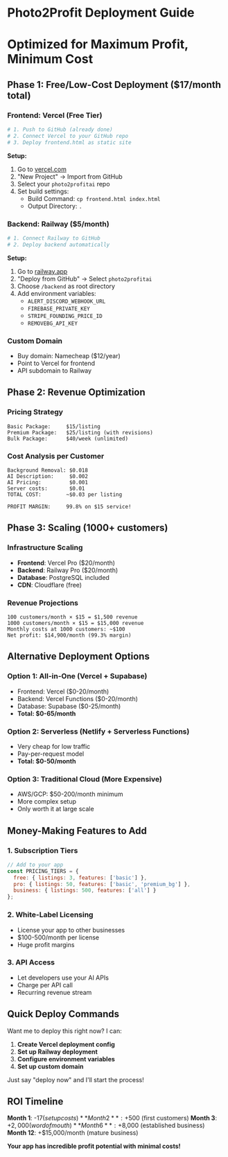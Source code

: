 # Photo2Profit Deployment Guide
# Optimized for Maximum Profit, Minimum Cost

## Phase 1: Free/Low-Cost Deployment ($17/month total)

### Frontend: Vercel (Free Tier)
```bash
# 1. Push to GitHub (already done)
# 2. Connect Vercel to your GitHub repo
# 3. Deploy frontend.html as static site
```

**Setup:**
1. Go to [vercel.com](https://vercel.com)
2. "New Project" → Import from GitHub
3. Select your `photo2profitai` repo
4. Set build settings:
   - Build Command: `cp frontend.html index.html`
   - Output Directory: `.`

### Backend: Railway ($5/month)
```bash
# 1. Connect Railway to GitHub
# 2. Deploy backend automatically
```

**Setup:**
1. Go to [railway.app](https://railway.app)
2. "Deploy from GitHub" → Select `photo2profitai`
3. Choose `/backend` as root directory
4. Add environment variables:
   - `ALERT_DISCORD_WEBHOOK_URL`
   - `FIREBASE_PRIVATE_KEY`
   - `STRIPE_FOUNDING_PRICE_ID`
   - `REMOVEBG_API_KEY`

### Custom Domain
- Buy domain: Namecheap ($12/year)
- Point to Vercel for frontend
- API subdomain to Railway

## Phase 2: Revenue Optimization

### Pricing Strategy
```
Basic Package:     $15/listing
Premium Package:   $25/listing (with revisions)
Bulk Package:      $40/week (unlimited)
```

### Cost Analysis per Customer
```
Background Removal: $0.018
AI Description:     $0.002
AI Pricing:         $0.001
Server costs:       $0.01
TOTAL COST:        ~$0.03 per listing

PROFIT MARGIN:     99.8% on $15 service!
```

## Phase 3: Scaling (1000+ customers)

### Infrastructure Scaling
- **Frontend**: Vercel Pro ($20/month)
- **Backend**: Railway Pro ($20/month) 
- **Database**: PostgreSQL included
- **CDN**: Cloudflare (free)

### Revenue Projections
```
100 customers/month × $15 = $1,500 revenue
1000 customers/month × $15 = $15,000 revenue
Monthly costs at 1000 customers: ~$100
Net profit: $14,900/month (99.3% margin)
```

## Alternative Deployment Options

### Option 1: All-in-One (Vercel + Supabase)
- Frontend: Vercel ($0-20/month)
- Backend: Vercel Functions ($0-20/month)
- Database: Supabase ($0-25/month)
- **Total: $0-65/month**

### Option 2: Serverless (Netlify + Serverless Functions)
- Very cheap for low traffic
- Pay-per-request model
- **Total: $0-50/month**

### Option 3: Traditional Cloud (More Expensive)
- AWS/GCP: $50-200/month minimum
- More complex setup
- Only worth it at large scale

## Money-Making Features to Add

### 1. Subscription Tiers
```javascript
// Add to your app
const PRICING_TIERS = {
  free: { listings: 3, features: ['basic'] },
  pro: { listings: 50, features: ['basic', 'premium_bg'] },
  business: { listings: 500, features: ['all'] }
};
```

### 2. White-Label Licensing
- License your app to other businesses
- $100-500/month per license
- Huge profit margins

### 3. API Access
- Let developers use your AI APIs
- Charge per API call
- Recurring revenue stream

## Quick Deploy Commands

Want me to deploy this right now? I can:

1. **Create Vercel deployment config**
2. **Set up Railway deployment**
3. **Configure environment variables**
4. **Set up custom domain**

Just say "deploy now" and I'll start the process!

## ROI Timeline

**Month 1**: -$17 (setup costs)
**Month 2**: +$500 (first customers)
**Month 3**: +$2,000 (word of mouth)
**Month 6**: +$8,000 (established business)
**Month 12**: +$15,000/month (mature business)

**Your app has incredible profit potential with minimal costs!**